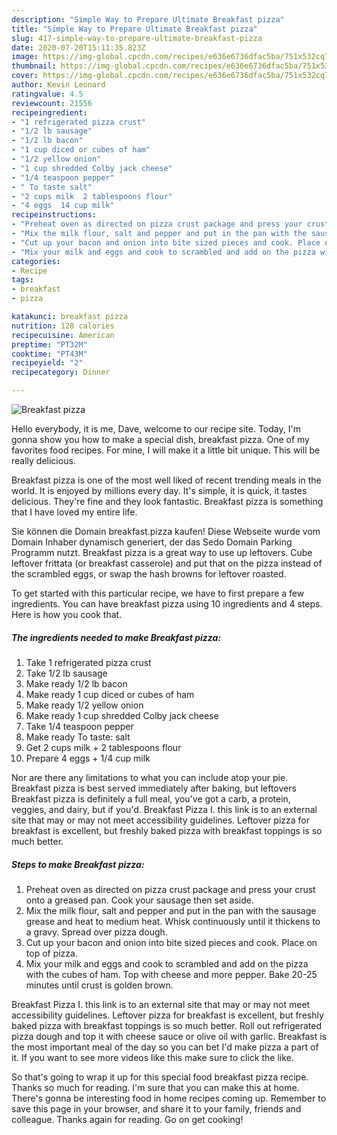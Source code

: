 ```yaml
---
description: "Simple Way to Prepare Ultimate Breakfast pizza"
title: "Simple Way to Prepare Ultimate Breakfast pizza"
slug: 417-simple-way-to-prepare-ultimate-breakfast-pizza
date: 2020-07-20T15:11:35.823Z
image: https://img-global.cpcdn.com/recipes/e636e6736dfac5ba/751x532cq70/breakfast-pizza-recipe-main-photo.jpg
thumbnail: https://img-global.cpcdn.com/recipes/e636e6736dfac5ba/751x532cq70/breakfast-pizza-recipe-main-photo.jpg
cover: https://img-global.cpcdn.com/recipes/e636e6736dfac5ba/751x532cq70/breakfast-pizza-recipe-main-photo.jpg
author: Kevin Leonard
ratingvalue: 4.5
reviewcount: 21556
recipeingredient:
- "1 refrigerated pizza crust"
- "1/2 lb sausage"
- "1/2 lb bacon"
- "1 cup diced or cubes of ham"
- "1/2 yellow onion"
- "1 cup shredded Colby jack cheese"
- "1/4 teaspoon pepper"
- " To taste salt"
- "2 cups milk  2 tablespoons flour"
- "4 eggs  14 cup milk"
recipeinstructions:
- "Preheat oven as directed on pizza crust package and press your crust onto a greased pan. Cook your sausage then set aside."
- "Mix the milk flour, salt and pepper and put in the pan with the sausage grease and heat to medium heat. Whisk continuously until it thickens to a gravy. Spread over pizza dough."
- "Cut up your bacon and onion into bite sized pieces and cook. Place on top of pizza."
- "Mix your milk and eggs and cook to scrambled and add on the pizza with the cubes of ham. Top with cheese and more pepper. Bake 20-25 minutes until crust is golden brown."
categories:
- Recipe
tags:
- breakfast
- pizza

katakunci: breakfast pizza 
nutrition: 128 calories
recipecuisine: American
preptime: "PT32M"
cooktime: "PT43M"
recipeyield: "2"
recipecategory: Dinner

---
```



![Breakfast pizza](https://img-global.cpcdn.com/recipes/e636e6736dfac5ba/751x532cq70/breakfast-pizza-recipe-main-photo.jpg)

Hello everybody, it is me, Dave, welcome to our recipe site. Today, I'm gonna show you how to make a special dish, breakfast pizza. One of my favorites food recipes. For mine, I will make it a little bit unique. This will be really delicious.

Breakfast pizza is one of the most well liked of recent trending meals in the world. It is enjoyed by millions every day. It's simple, it is quick, it tastes delicious. They're fine and they look fantastic. Breakfast pizza is something that I have loved my entire life.

Sie können die Domain breakfast.pizza kaufen! Diese Webseite wurde vom Domain Inhaber dynamisch generiert, der das Sedo Domain Parking Programm nutzt. Breakfast pizza is a great way to use up leftovers. Cube leftover frittata (or breakfast casserole) and put that on the pizza instead of the scrambled eggs, or swap the hash browns for leftover roasted.


To get started with this particular recipe, we have to first prepare a few ingredients. You can have breakfast pizza using 10 ingredients and 4 steps. Here is how you cook that.

<!--inarticleads1-->

##### The ingredients needed to make Breakfast pizza:

1. Take 1 refrigerated pizza crust
1. Take 1/2 lb sausage
1. Make ready 1/2 lb bacon
1. Make ready 1 cup diced or cubes of ham
1. Make ready 1/2 yellow onion
1. Make ready 1 cup shredded Colby jack cheese
1. Take 1/4 teaspoon pepper
1. Make ready  To taste: salt
1. Get 2 cups milk + 2 tablespoons flour
1. Prepare 4 eggs + 1/4 cup milk


Nor are there any limitations to what you can include atop your pie. Breakfast pizza is best served immediately after baking, but leftovers Breakfast pizza is definitely a full meal, you&#39;ve got a carb, a protein, veggies, and dairy, but if you&#39;d. Breakfast Pizza I. this link is to an external site that may or may not meet accessibility guidelines. Leftover pizza for breakfast is excellent, but freshly baked pizza with breakfast toppings is so much better. 

<!--inarticleads2-->

##### Steps to make Breakfast pizza:

1. Preheat oven as directed on pizza crust package and press your crust onto a greased pan. Cook your sausage then set aside.
1. Mix the milk flour, salt and pepper and put in the pan with the sausage grease and heat to medium heat. Whisk continuously until it thickens to a gravy. Spread over pizza dough.
1. Cut up your bacon and onion into bite sized pieces and cook. Place on top of pizza.
1. Mix your milk and eggs and cook to scrambled and add on the pizza with the cubes of ham. Top with cheese and more pepper. Bake 20-25 minutes until crust is golden brown.


Breakfast Pizza I. this link is to an external site that may or may not meet accessibility guidelines. Leftover pizza for breakfast is excellent, but freshly baked pizza with breakfast toppings is so much better. Roll out refrigerated pizza dough and top it with cheese sauce or olive oil with garlic. Breakfast is the most important meal of the day so you can bet I&#39;d make pizza a part of it. If you want to see more videos like this make sure to click the like. 

So that's going to wrap it up for this special food breakfast pizza recipe. Thanks so much for reading. I'm sure that you can make this at home. There's gonna be interesting food in home recipes coming up. Remember to save this page in your browser, and share it to your family, friends and colleague. Thanks again for reading. Go on get cooking!
